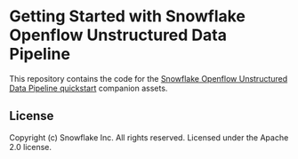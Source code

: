 # Getting Started with Snowflake Openflow Unstructured Data Pipeline

This repository contains the code for the [Snowflake Openflow Unstructured Data Pipeline quickstart](https://quickstarts.snowflake.com/guide/getting_started_with_Openflow_unstructured_data_pipeline/index.html?index=..%2F..index#0) companion assets.

## License

Copyright (c) Snowflake Inc. All rights reserved.
Licensed under the Apache 2.0 license.
